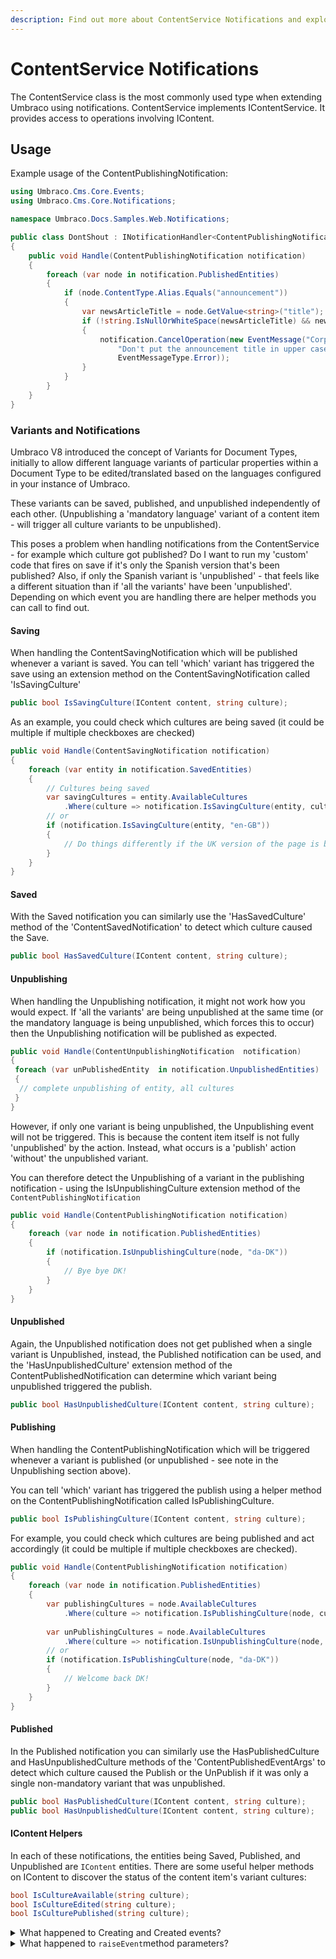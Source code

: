 ```yaml
---
description: Find out more about ContentService Notifications and explore some example of how to use it
---
```


# ContentService Notifications

The ContentService class is the most commonly used type when extending Umbraco using notifications. ContentService implements IContentService. It provides access to operations involving IContent.

## Usage

Example usage of the ContentPublishingNotification:

```csharp
using Umbraco.Cms.Core.Events;
using Umbraco.Cms.Core.Notifications;

namespace Umbraco.Docs.Samples.Web.Notifications;

public class DontShout : INotificationHandler<ContentPublishingNotification>
{
    public void Handle(ContentPublishingNotification notification)
    {
        foreach (var node in notification.PublishedEntities)
        {
            if (node.ContentType.Alias.Equals("announcement"))
            {
                var newsArticleTitle = node.GetValue<string>("title");
                if (!string.IsNullOrWhiteSpace(newsArticleTitle) && newsArticleTitle.Equals(newsArticleTitle.ToUpper()))
                {
                    notification.CancelOperation(new EventMessage("Corporate style guideline infringement",
                        "Don't put the announcement title in upper case, no need to shout!",
                        EventMessageType.Error));
                }
            }
        }
    }
}
```

### Variants and Notifications

Umbraco V8 introduced the concept of Variants for Document Types, initially to allow different language variants of particular properties within a Document Type to be edited/translated based on the languages configured in your instance of Umbraco.

These variants can be saved, published, and unpublished independently of each other. (Unpublishing a 'mandatory language' variant of a content item - will trigger all culture variants to be unpublished).

This poses a problem when handling notifications from the ContentService - for example which culture got published? Do I want to run my 'custom' code that fires on save if it's only the Spanish version that's been published? Also, if only the Spanish variant is 'unpublished' - that feels like a different situation than if 'all the variants' have been 'unpublished'. Depending on which event you are handling there are helper methods you can call to find out.

#### Saving

When handling the ContentSavingNotification which will be published whenever a variant is saved. You can tell 'which' variant has triggered the save using an extension method on the ContentSavingNotification called 'IsSavingCulture'

```csharp
public bool IsSavingCulture(IContent content, string culture);
```

As an example, you could check which cultures are being saved (it could be multiple if multiple checkboxes are checked)

```csharp
public void Handle(ContentSavingNotification notification)
{
    foreach (var entity in notification.SavedEntities)
    {
        // Cultures being saved
        var savingCultures = entity.AvailableCultures
            .Where(culture => notification.IsSavingCulture(entity, culture)).ToList();
        // or
        if (notification.IsSavingCulture(entity, "en-GB"))
        {
            // Do things differently if the UK version of the page is being saved.
        }
    }
}
```

#### Saved

With the Saved notification you can similarly use the 'HasSavedCulture' method of the 'ContentSavedNotification' to detect which culture caused the Save.

```csharp
public bool HasSavedCulture(IContent content, string culture);
```

#### Unpublishing

When handling the Unpublishing notification, it might not work how you would expect. If 'all the variants' are being unpublished at the same time (or the mandatory language is being unpublished, which forces this to occur) then the Unpublishing notification will be published as expected.

```csharp
public void Handle(ContentUnpublishingNotification  notification)
{
 foreach (var unPublishedEntity  in notification.UnpublishedEntities)
 {
  // complete unpublishing of entity, all cultures
 }
}
```

However, if only one variant is being unpublished, the Unpublishing event will not be triggered. This is because the content item itself is not fully 'unpublished' by the action. Instead, what occurs is a 'publish' action 'without' the unpublished variant.

You can therefore detect the Unpublishing of a variant in the publishing notification - using the IsUnpublishingCulture extension method of the `ContentPublishingNotification`

```csharp
public void Handle(ContentPublishingNotification notification)
{
    foreach (var node in notification.PublishedEntities)
    {
        if (notification.IsUnpublishingCulture(node, "da-DK"))
        {
            // Bye bye DK!
        }
    }
}
```

#### Unpublished

Again, the Unpublished notification does not get published when a single variant is Unpublished, instead, the Published notification can be used, and the 'HasUnpublishedCulture' extension method of the ContentPublishedNotification can determine which variant being unpublished triggered the publish.

```csharp
public bool HasUnpublishedCulture(IContent content, string culture);
```

#### Publishing

When handling the ContentPublishingNotification which will be triggered whenever a variant is published (or unpublished - see note in the Unpublishing section above).

You can tell 'which' variant has triggered the publish using a helper method on the ContentPublishingNotification called IsPublishingCulture.

```csharp
public bool IsPublishingCulture(IContent content, string culture);
```

For example, you could check which cultures are being published and act accordingly (it could be multiple if multiple checkboxes are checked).

```csharp
public void Handle(ContentPublishingNotification notification)
{
    foreach (var node in notification.PublishedEntities)
    {
        var publishingCultures = node.AvailableCultures
            .Where(culture => notification.IsPublishingCulture(node, culture)).ToList();
        
        var unPublishingCultures = node.AvailableCultures
            .Where(culture => notification.IsUnpublishingCulture(node, culture)).ToList();
        // or
        if (notification.IsPublishingCulture(node, "da-DK"))
        {
            // Welcome back DK!
        }
    }
}
```

#### Published

In the Published notification you can similarly use the HasPublishedCulture and HasUnpublishedCulture methods of the 'ContentPublishedEventArgs' to detect which culture caused the Publish or the UnPublish if it was only a single non-mandatory variant that was unpublished.

```csharp
public bool HasPublishedCulture(IContent content, string culture);
public bool HasUnpublishedCulture(IContent content, string culture);
```

#### IContent Helpers

In each of these notifications, the entities being Saved, Published, and Unpublished are `IContent` entities. There are some useful helper methods on IContent to discover the status of the content item's variant cultures:

```csharp
bool IsCultureAvailable(string culture);
bool IsCultureEdited(string culture);
bool IsCulturePublished(string culture);
```

<details>

<summary>What happened to Creating and Created events?</summary>

Both the ContentService.Creating and ContentService.Created events were removed, and therefore never moved to notifications. Why? Because these events were not guaranteed to trigger and therefore should not be used. This is because these events would only trigger when the ContentService.CreateContent method was used which is an entirely optional way to create content entities. It is also possible to construct a new content item - which is generally the preferred and consistent way - and therefore the Creating/Created events would not execute when constructing content that way.

Furthermore, there was no reason to listen to the Creating/Created events. They were misleading since they didn't trigger before and after the entity persisted. They are triggered inside the CreateContent method which never persists the entity, it constructs a new content object.

**What do we use instead?**

The ContentSavingNotification and ContentSavedNotification will always be published before and after an entity has been persisted. You can determine if an entity is brand new in either of those notifications. In the Saving notification - before the entity is persisted - you can check the entity's HasIdentity property which will be 'false' if it is brand new. In the Saved notification you can [check to see if the entity 'remembers being dirty'](determining-new-entity.md)

</details>

<details>

<summary>What happened to <code>raiseEvent</code>method parameters?</summary>

RaiseEvent method service parameters have been removed from v9 and to name some reasons why:

- Because it's entirely inconsistent, not all services have this as method parameters and maintaining that consistency is impossible especially if 3rd party libraries support events/notifications.
- It's hacky. There's no good way to suppress events/notifications this way at a higher (scoped) level.
- There's also hard-coded logic to ignore these parameters sometimes which makes it even more inconsistent.
- There are events below services at the repository level that cannot be controlled by this flag.

**What do we use instead?**

We can suppress notifications at the scope level which makes things consistent and will work for all services that use a Scope. Also, there's no required maintenance to make sure that new service methods will also work.

**How to use scopes**:

- Create an explicit scope and call scope.Notifications.Suppress().
- The result of Suppress() is IDisposable, so until it is disposed, notifications will not be added to the queue.

[Example](https://github.com/umbraco/Umbraco-CMS/blob/b69afe81f3f6fcd37480b3b0295a62af44ede245/tests/Umbraco.Tests.Integration/Umbraco.Infrastructure/Scoping/SupressNotificationsTests.cs#L35):

```csharp
using (IScope scope = ScopeProvider.CreateScope(autoComplete: true))
using (IDisposable _ = scope.Notifications.Suppress())
{
    // TODO: Calls to service methods here will not have notifications
}
```

Child scope will inherit the parent Scope's notification object which means if a parent scope has notifications suppressed, then so does the child scope. You cannot call Suppress() more than once for the same outer scope instance else an exception will be thrown. This ensures that you cannot un-suppress notifications at a child level for an outer scope. It also ensures that suppressing events is an explicit thing to do.

**Why would one want to suppress events?**

The main reason for ever doing this would be performance for bulk operations. The callers hould be aware that suppressing events will lead to an inconsistent content cache state (if notifications are suppressed for content or media services). This is because notifications are used by NuCache to populate the cmsContentNu table and populate the content caches. They are also used to populate the Examine indexes.

So if you did suppress events, it will require you to rebuild the NuCache and examine data manually.

</details>
